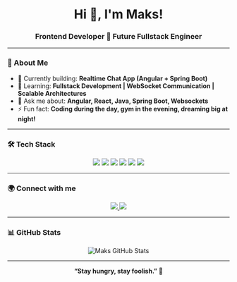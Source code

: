 <h1 align="center">Hi 👋, I'm Maks!</h1>
<h3 align="center">Frontend Developer 🚀 Future Fullstack Engineer</h3>

---

### 🧠 About Me
- 🔭 Currently building: **Realtime Chat App (Angular + Spring Boot)**
- 🌱 Learning: **Fullstack Development | WebSocket Communication | Scalable Architectures**
- 💬 Ask me about: **Angular, React, Java, Spring Boot, Websockets**
- ⚡ Fun fact: **Coding during the day, gym in the evening, dreaming big at night!**

---

### 🛠️ Tech Stack
<p align="center">
  <img src="https://img.shields.io/badge/Angular-DD0031?style=for-the-badge&logo=angular&logoColor=white"/>
  <img src="https://img.shields.io/badge/React-20232A?style=for-the-badge&logo=react&logoColor=61DAFB"/>
  <img src="https://img.shields.io/badge/TypeScript-007ACC?style=for-the-badge&logo=typescript&logoColor=white"/>
  <img src="https://img.shields.io/badge/Java-ED8B00?style=for-the-badge&logo=openjdk&logoColor=white"/>
  <img src="https://img.shields.io/badge/Spring Boot-6DB33F?style=for-the-badge&logo=springboot&logoColor=white"/>
  <img src="https://img.shields.io/badge/WebSocket-35495E?style=for-the-badge&logo=websocket&logoColor=white"/>
</p>

---

### 🌍 Connect with me
<p align="center">
  <a href="https://www.linkedin.com/in/maksymilian-zylinski/" target="_blank">
    <img src="https://img.shields.io/badge/LinkedIn-0077B5?style=for-the-badge&logo=linkedin&logoColor=white"/>
  </a>
  <a href="mailto:makzylinski@gmail.com" target="_blank">
    <img src="https://img.shields.io/badge/Gmail-D14836?style=for-the-badge&logo=gmail&logoColor=white"/>
  </a>
</p>

---

### 📊 GitHub Stats
<p align="center">
  <img src="https://github-readme-stats.vercel.app/api?username=makzylinski&show_icons=true&theme=radical" alt="Maks GitHub Stats" />
</p>

---

<p align="center">
  <b>“Stay hungry, stay foolish.”</b> 🚀
</p>
